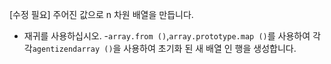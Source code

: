 [수정 필요]
주어진 값으로 n 차원 배열을 만듭니다.

- 재귀를 사용하십시오.
-`array.from ()`,`array.prototype.map ()`를 사용하여 각각`agentizendarray ()`을 사용하여 초기화 된 새 배열 인 행을 생성합니다.